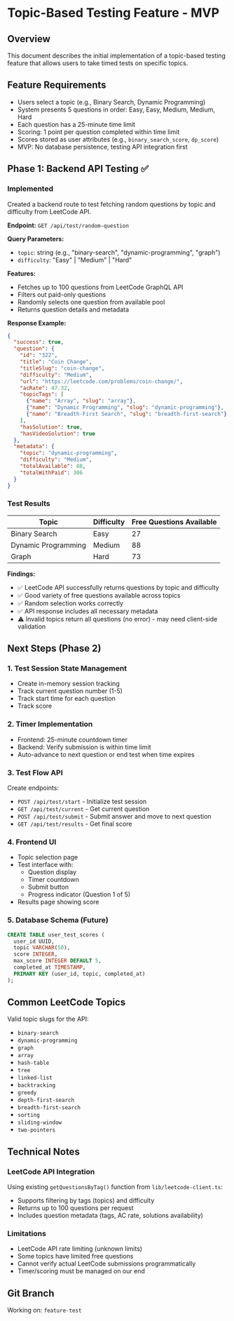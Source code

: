 # Topic-Based Testing Feature - MVP

## Overview
This document describes the initial implementation of a topic-based testing feature that allows users to take timed tests on specific topics.

## Feature Requirements
- Users select a topic (e.g., Binary Search, Dynamic Programming)
- System presents 5 questions in order: Easy, Easy, Medium, Medium, Hard
- Each question has a 25-minute time limit
- Scoring: 1 point per question completed within time limit
- Scores stored as user attributes (e.g., `binary_search_score`, `dp_score`)
- MVP: No database persistence, testing API integration first

## Phase 1: Backend API Testing ✅

### Implemented
Created a backend route to test fetching random questions by topic and difficulty from LeetCode API.

**Endpoint:** `GET /api/test/random-question`

**Query Parameters:**
- `topic`: string (e.g., "binary-search", "dynamic-programming", "graph")
- `difficulty`: "Easy" | "Medium" | "Hard"

**Features:**
- Fetches up to 100 questions from LeetCode GraphQL API
- Filters out paid-only questions
- Randomly selects one question from available pool
- Returns question details and metadata

**Response Example:**
```json
{
  "success": true,
  "question": {
    "id": "322",
    "title": "Coin Change",
    "titleSlug": "coin-change",
    "difficulty": "Medium",
    "url": "https://leetcode.com/problems/coin-change/",
    "acRate": 47.32,
    "topicTags": [
      {"name": "Array", "slug": "array"},
      {"name": "Dynamic Programming", "slug": "dynamic-programming"},
      {"name": "Breadth-First Search", "slug": "breadth-first-search"}
    ],
    "hasSolution": true,
    "hasVideoSolution": true
  },
  "metadata": {
    "topic": "dynamic-programming",
    "difficulty": "Medium",
    "totalAvailable": 88,
    "totalWithPaid": 306
  }
}
```

### Test Results

| Topic | Difficulty | Free Questions Available |
|-------|-----------|-------------------------|
| Binary Search | Easy | 27 |
| Dynamic Programming | Medium | 88 |
| Graph | Hard | 73 |

**Findings:**
- ✅ LeetCode API successfully returns questions by topic and difficulty
- ✅ Good variety of free questions available across topics
- ✅ Random selection works correctly
- ✅ API response includes all necessary metadata
- ⚠️ Invalid topics return all questions (no error) - may need client-side validation

## Next Steps (Phase 2)

### 1. Test Session State Management
- Create in-memory session tracking
- Track current question number (1-5)
- Track start time for each question
- Track score

### 2. Timer Implementation
- Frontend: 25-minute countdown timer
- Backend: Verify submission is within time limit
- Auto-advance to next question or end test when time expires

### 3. Test Flow API
Create endpoints:
- `POST /api/test/start` - Initialize test session
- `GET /api/test/current` - Get current question
- `POST /api/test/submit` - Submit answer and move to next question
- `GET /api/test/results` - Get final score

### 4. Frontend UI
- Topic selection page
- Test interface with:
  - Question display
  - Timer countdown
  - Submit button
  - Progress indicator (Question 1 of 5)
- Results page showing score

### 5. Database Schema (Future)
```sql
CREATE TABLE user_test_scores (
  user_id UUID,
  topic VARCHAR(50),
  score INTEGER,
  max_score INTEGER DEFAULT 5,
  completed_at TIMESTAMP,
  PRIMARY KEY (user_id, topic, completed_at)
);
```

## Common LeetCode Topics

Valid topic slugs for the API:
- `binary-search`
- `dynamic-programming`
- `graph`
- `array`
- `hash-table`
- `tree`
- `linked-list`
- `backtracking`
- `greedy`
- `depth-first-search`
- `breadth-first-search`
- `sorting`
- `sliding-window`
- `two-pointers`

## Technical Notes

### LeetCode API Integration
Using existing `getQuestionsByTag()` function from `lib/leetcode-client.ts`:
- Supports filtering by tags (topics) and difficulty
- Returns up to 100 questions per request
- Includes question metadata (tags, AC rate, solutions availability)

### Limitations
- LeetCode API rate limiting (unknown limits)
- Some topics have limited free questions
- Cannot verify actual LeetCode submissions programmatically
- Timer/scoring must be managed on our end

## Git Branch
Working on: `feature-test`
